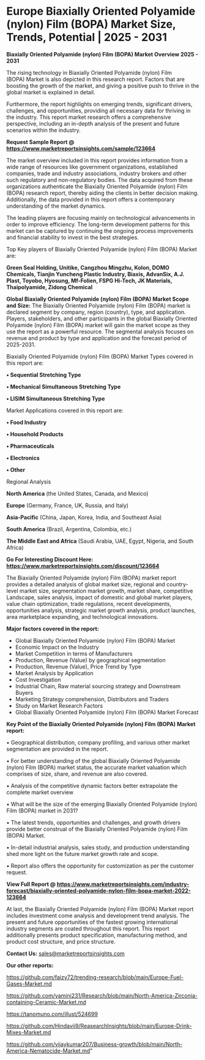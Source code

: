 # Europe Biaxially Oriented Polyamide (nylon) Film (BOPA) Market Size, Trends, Potential | 2025 - 2031

<Strong> Biaxially Oriented Polyamide (nylon) Film (BOPA) Market Overview 2025 - 2031</strong>

The rising technology in Biaxially Oriented Polyamide (nylon) Film (BOPA) Market is also depicted in this research report. Factors that are boosting the growth of the market, and giving a positive push to thrive in the global market is explained in detail.

Furthermore, the report highlights on emerging trends, significant drivers, challenges, and opportunities, providing all necessary data for thriving in the industry. This report market research offers a comprehensive perspective, including an in-depth analysis of the present and future scenarios within the industry.

<strong>Request Sample Report @ <a href=https://www.marketreportsinsights.com/sample/123664>https://www.marketreportsinsights.com/sample/123664</a></strong>

The market overview included in this report provides information from a wide range of resources like government organizations, established companies, trade and industry associations, industry brokers and other such regulatory and non-regulatory bodies. The data acquired from these organizations authenticate the Biaxially Oriented Polyamide (nylon) Film (BOPA) research report, thereby aiding the clients in better decision making. Additionally, the data provided in this report offers a contemporary understanding of the market dynamics.

The leading players are focusing mainly on technological advancements in order to improve efficiency. The long-term development patterns for this market can be captured by continuing the ongoing process improvements and financial stability to invest in the best strategies.

Top Key players of Biaxially Oriented Polyamide (nylon) Film (BOPA) Market are:

<strong>Green Seal Holding, Unitike, Cangzhou Mingzhu, Kolon, DOMO Chemicals, Tianjin Yuncheng Plastic Industry, Biaxis, AdvanSix, A.J. Plast, Toyobo, Hyosung, Mf-Folien, FSPG Hi-Tech, JK Materials, Thaipolyamide, Zidong Chemical</strong>

<strong><b>Global Biaxially Oriented Polyamide (nylon) Film (BOPA) Market Scope and Size:</b></strong>
The Biaxially Oriented Polyamide (nylon) Film (BOPA) market is declared segment by company, region (country), type, and application. Players, stakeholders, and other participants in the global Biaxially Oriented Polyamide (nylon) Film (BOPA) market will gain the market scope as they use the report as a powerful resource. The segmental analysis focuses on revenue and product by type and application and the forecast period of 2025-2031.

Biaxially Oriented Polyamide (nylon) Film (BOPA) Market Types covered in this report are:

<strong>• Sequential Stretching Type

• Mechanical Simultaneous Stretching Type

• LISIM Simultaneous Stretching Type</strong>

Market Applications covered in this report are:

<strong>• Food Industry

• Household Products

• Pharmaceuticals

• Electronics

• Other</strong> 

Regional Analysis

<strong>North America</strong> (the United States, Canada, and Mexico)

<strong>Europe</strong> (Germany, France, UK, Russia, and Italy)

<strong>Asia-Pacific</strong> (China, Japan, Korea, India, and Southeast Asia)

<strong>South America</strong> (Brazil, Argentina, Colombia, etc.)

<strong>The Middle East and Africa</strong> (Saudi Arabia, UAE, Egypt, Nigeria, and South Africa)

<strong>Go For Interesting Discount Here: <a href=https://www.marketreportsinsights.com/discount/123664>https://www.marketreportsinsights.com/discount/123664</a></strong>

The Biaxially Oriented Polyamide (nylon) Film (BOPA) market report provides a detailed analysis of global market size, regional and country-level market size, segmentation market growth, market share, competitive Landscape, sales analysis, impact of domestic and global market players, value chain optimization, trade regulations, recent developments, opportunities analysis, strategic market growth analysis, product launches, area marketplace expanding, and technological innovations.

<strong><b>Major factors covered in the report:</b></strong>
<ul>
  <li>Global Biaxially Oriented Polyamide (nylon) Film (BOPA) Market </li>
  <li>Economic Impact on the Industry</li>
  <li>Market Competition in terms of Manufacturers</li>
  <li>Production, Revenue (Value) by geographical segmentation</li>
  <li>Production, Revenue (Value), Price Trend by Type</li>
  <li>Market Analysis by Application</li>
  <li>Cost Investigation</li>
  <li>Industrial Chain, Raw material sourcing strategy and Downstream Buyers</li>
  <li>Marketing Strategy comprehension, Distributors and Traders</li>
  <li>Study on Market Research Factors</li>
  <li>Global Biaxially Oriented Polyamide (nylon) Film (BOPA) Market Forecast</li>
</ul>

<strong><b>Key Point of the Biaxially Oriented Polyamide (nylon) Film (BOPA) Market report:</b></strong>

• Geographical distribution, company profiling, and various other market segmentation are provided in the report.

• For better understanding of the global Biaxially Oriented Polyamide (nylon) Film (BOPA) market status, the accurate market valuation which comprises of size, share, and revenue are also covered.

• Analysis of the competitive dynamic factors better extrapolate the complete market overview

• What will be the size of the emerging Biaxially Oriented Polyamide (nylon) Film (BOPA) market in 2031?

• The latest trends, opportunities and challenges, and growth drivers provide better construal of the Biaxially Oriented Polyamide (nylon) Film (BOPA) Market.

• In-detail industrial analysis, sales study, and production understanding shed more light on the future market growth rate and scope.

• Report also offers the opportunity for customization as per the customer request.

<strong><b>View Full Report @ <a href=https://www.marketreportsinsights.com/industry-forecast/biaxially-oriented-polyamide-nylon-film-bopa-market-2022-123664>https://www.marketreportsinsights.com/industry-forecast/biaxially-oriented-polyamide-nylon-film-bopa-market-2022-123664</a></b></strong>


At last, the Biaxially Oriented Polyamide (nylon) Film (BOPA) Market report includes investment come analysis and development trend analysis. The present and future opportunities of the fastest growing international industry segments are coated throughout this report. This report additionally presents product specification, manufacturing method, and product cost structure, and price structure.

<strong>Contact Us:</strong>
sales@marketreportsinsights.com

<strong>Our other reports:</strong>

<a href=https://github.com/faizy72/trending-research/blob/main/Europe-Fuel-Gases-Market.md>https://github.com/faizy72/trending-research/blob/main/Europe-Fuel-Gases-Market.md</a>

<a href=https://github.com/yamini231/Research/blob/main/North-America-Zirconia-containing-Ceramic-Market.md>https://github.com/yamini231/Research/blob/main/North-America-Zirconia-containing-Ceramic-Market.md</a>

<a href=https://tanomuno.com/illust/524699>https://tanomuno.com/illust/524699</a>

<a href=https://github.com/Hindavii9/ReasearchInsights/blob/main/Europe-Drink-Mixes-Market.md>https://github.com/Hindavii9/ReasearchInsights/blob/main/Europe-Drink-Mixes-Market.md</a>

<a href=https://github.com/vijaykumar207/Business-growth/blob/main/North-America-Nematocide-Market.md>https://github.com/vijaykumar207/Business-growth/blob/main/North-America-Nematocide-Market.md</a>"
